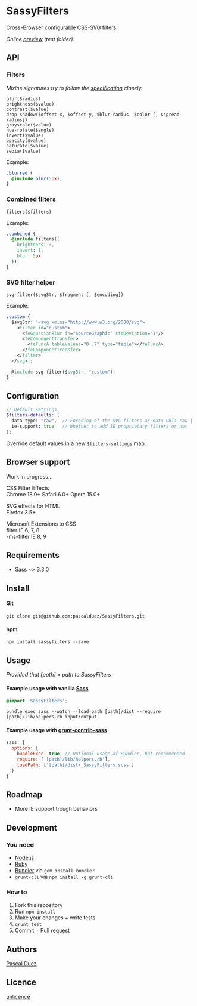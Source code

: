 # SassyFilters

Cross-Browser configurable CSS-SVG filters.  

*Online [preview](http://pascalduez.github.io/SassyFilters) (test folder).*  



## API

### Filters

*Mixins signatures try to follow the [specification](https://dvcs.w3.org/hg/FXTF/raw-file/tip/filters/Overview.html#FilterProperty) closely.*

`blur($radius)`  
`brightness($value)`  
`contrast($value)`  
`drop-shadow($offset-x, $offset-y, $blur-radius, $color [, $spread-radius])`  
`grayscale($value)`  
`hue-rotate($angle)`  
`invert($value)`  
`opacity($value)`  
`saturate($value)`  
`sepia($value)`  

Example:
```css
.blurred {
  @include blur(5px);
}
```

### Combined filters

`filters($filters)`

Example:
```css
.combined {
  @include filters((
    brightness: 3,
    invert: 1,
    blur: 5px
  ));
}
```

### SVG filter helper

`svg-filter($svgStr, $fragment [, $encoding])`

Example:
```css
.custom {
  $svgStr: '<svg xmlns="http://www.w3.org/2000/svg">
    <filter id="custom">
      <feGaussianBlur in="SourceGraphic" stdDeviation="1"/>
      <feComponentTransfer>
        <feFuncA tableValues="0 .7" type="table"></feFuncA>
      </feComponentTransfer>
    </filter>
  </svg>';

  @include svg-filter($svgStr, "custom");
}
```


## Configuration

```scss
// Default settings.
$filters-defaults: (
  data-type: "raw",  // Encoding of the SVG filters as data URI: raw | escaped | base64
  ie-support: true   // Whether to add IE proprietary filters or not
);
```
Override default values in a new `$filters-settings` map.



## Browser support

Work in progress...

CSS Filter Effects  
Chrome 18.0+ Safari 6.0+ Opera 15.0+  

SVG effects for HTML  
Firefox 3.5+  

Microsoft Extensions to CSS  
filter IE 6, 7, 8  
-ms-filter IE 8, 9  



## Requirements

* Sass ~> 3.3.0



## Install

#### Git

```
git clone git@github.com:pascalduez/SassyFilters.git
```

#### npm

```
npm install sassyfilters --save
```


## Usage

*Provided that [path] = path to SassyFilters*

#### Example usage with vanilla [Sass](http://sass-lang.com/documentation/file.SASS_REFERENCE.html#using_sass)
```css
@import 'SassyFilters';
```
```
bundle exec sass --watch --load-path [path]/dist --require [path]/lib/helpers.rb input:output
```

#### Example usage with [grunt-contrib-sass](https://github.com/gruntjs/grunt-contrib-sass)

```js
sass: {
  options: {
    bundleExec: true, // Optional usage of Bundler, but recommended.
    require: ['[path]/lib/helpers.rb'],
    loadPath: ['[path]/dist/_SassyFilters.scss']
  }
}
```



## Roadmap

* More IE support trough behaviors



## Development

### You need

* [Node.js](http://nodejs.org)
* [Ruby](https://www.ruby-lang.org)
* [Bundler](http://bundler.io) via `gem install bundler`
* `grunt-cli` via `npm install -g grunt-cli`

### How to

  1. Fork this repository
  2. Run `npm install`
  3. Make your changes + write tests
  4. `grunt test`
  5. Commit + Pull request



## Authors

[Pascal Duez](http://pascalduez.me)



## Licence

[unlicence](http://unlicense.org)
